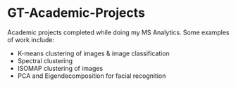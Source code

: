 # GT-Academic-Projects
Academic projects completed while doing my MS Analytics. Some examples of work include:
* K-means clustering of images & image classification
* Spectral clustering
* ISOMAP clustering of images
* PCA and Eigendecomposition for facial recognition

